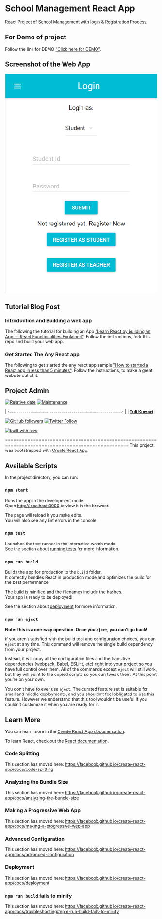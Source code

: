 # School Management React App

React Project of School Management with login & Registration Process.

## For Demo of project

Follow the link for DEMO ["Click here for DEMO"](https://tulikumari.github.io/app-login/).

## Screenshot of the Web App

![](images/webapp.png)


## Tutorial Blog Post

### Introduction and Building a web app

The following the tutorial for building an App ["Learn React by building an App — React Functionalities Explained"](https://reactjs.org/docs/create-a-new-react-app.html). Follow the instructions, fork this repo and build your web app.

### Get Started The Any React app

The following to get started the any react app sample ["How to started a React app in less than 5 minutes"](https://reactjs.org/docs/getting-started.html). Follow the instructions, to make a great website out of it.

## Project Admin

[![Relative date](https://img.shields.io/date/1599677821?color=important&label=started&logo=github)](https://github.com/tulikumari/) [![Maintenance](https://img.shields.io/maintenance/yes/2020?color=green&logo=github)](https://github.com/tulikumari/)






| :----------------------------------------------------------: |
| **[Tuli Kumari](https://www.linkedin.com/in/tulikumari/)**  |

[![GitHub followers](https://img.shields.io/github/followers/tulikumari.svg?label=Follow%20@tulikumari&style=social)](https://github.com/tulikumari/) [![Twitter Follow](https://img.shields.io/twitter/follow/tulikumari?style=social)](https://twitter.com/tulikumari) 

[![built with love](https://forthebadge.com/images/badges/built-with-love.svg)](https://github.com/tulikumari/)

==================================================================================================
This project was bootstrapped with [Create React App](https://github.com/facebook/create-react-app).

## Available Scripts

In the project directory, you can run:

### `npm start`

Runs the app in the development mode.<br />
Open [http://localhost:3000](http://localhost:3000) to view it in the browser.

The page will reload if you make edits.<br />
You will also see any lint errors in the console.

### `npm test`

Launches the test runner in the interactive watch mode.<br />
See the section about [running tests](https://facebook.github.io/create-react-app/docs/running-tests) for more information.

### `npm run build`

Builds the app for production to the `build` folder.<br />
It correctly bundles React in production mode and optimizes the build for the best performance.

The build is minified and the filenames include the hashes.<br />
Your app is ready to be deployed!

See the section about [deployment](https://facebook.github.io/create-react-app/docs/deployment) for more information.

### `npm run eject`

**Note: this is a one-way operation. Once you `eject`, you can’t go back!**

If you aren’t satisfied with the build tool and configuration choices, you can `eject` at any time. This command will remove the single build dependency from your project.

Instead, it will copy all the configuration files and the transitive dependencies (webpack, Babel, ESLint, etc) right into your project so you have full control over them. All of the commands except `eject` will still work, but they will point to the copied scripts so you can tweak them. At this point you’re on your own.

You don’t have to ever use `eject`. The curated feature set is suitable for small and middle deployments, and you shouldn’t feel obligated to use this feature. However we understand that this tool wouldn’t be useful if you couldn’t customize it when you are ready for it.

## Learn More

You can learn more in the [Create React App documentation](https://facebook.github.io/create-react-app/docs/getting-started).

To learn React, check out the [React documentation](https://reactjs.org/).

### Code Splitting

This section has moved here: https://facebook.github.io/create-react-app/docs/code-splitting

### Analyzing the Bundle Size

This section has moved here: https://facebook.github.io/create-react-app/docs/analyzing-the-bundle-size

### Making a Progressive Web App

This section has moved here: https://facebook.github.io/create-react-app/docs/making-a-progressive-web-app

### Advanced Configuration

This section has moved here: https://facebook.github.io/create-react-app/docs/advanced-configuration

### Deployment

This section has moved here: https://facebook.github.io/create-react-app/docs/deployment

### `npm run build` fails to minify

This section has moved here: https://facebook.github.io/create-react-app/docs/troubleshooting#npm-run-build-fails-to-minify
